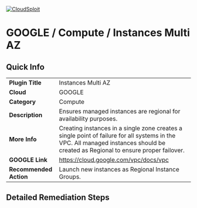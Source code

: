 [![CloudSploit](https://cloudsploit.com/img/logo-new-big-text-100.png "CloudSploit")](https://cloudsploit.com)

# GOOGLE / Compute / Instances Multi AZ

## Quick Info

| | |
|-|-|
| **Plugin Title** | Instances Multi AZ |
| **Cloud** | GOOGLE |
| **Category** | Compute |
| **Description** | Ensures managed instances are regional for availability purposes. |
| **More Info** | Creating instances in a single zone creates a single point of failure for all systems in the VPC. All managed instances should be created as Regional to ensure proper failover. |
| **GOOGLE Link** | https://cloud.google.com/vpc/docs/vpc |
| **Recommended Action** | Launch new instances as Regional Instance Groups. |

## Detailed Remediation Steps

